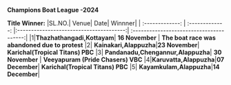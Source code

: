 **Champions Boat League -2024**

**Title Winner:**
|SL.NO.| Venue| Date| Winnner|
| :-------------: | :-------------: |:---------------------------------------:| :---------------------------------------:|
|1|**Thazhathangadi,Kottayam**|    **16 November** | **The boat race was abandoned due to protest**
|2| **Kainakari,Alappuzha**|**23 November**| **Karichal(Tropical Titans) PBC** 
|3| **Pandanadu,Chengannur,Alappuzha**|    **30 November** | **Veeyapuram (Pride Chasers) VBC**
|4|**Karuvatta,Alappuzha**|**07 December**| **Karichal(Tropical Titans) PBC**
|5| **Kayamkulam,Alappuzha**|**14 December**|
